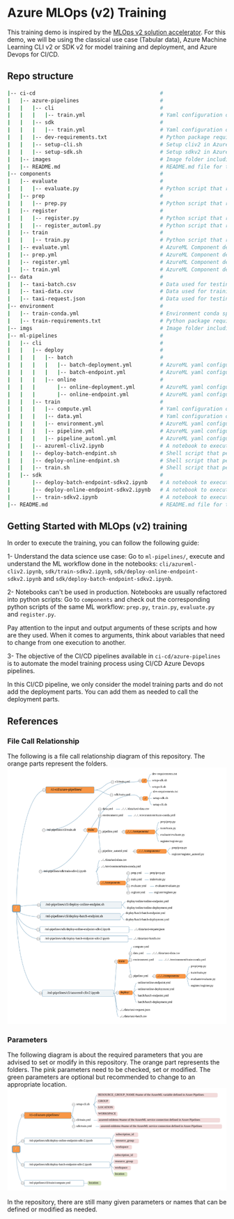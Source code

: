 # Azure MLOps (v2) Training

This training demo is inspired by the [MLOps v2 solution accelerator](https://github.com/Azure/mlops-v2). For this demo, we will be using the classical use case (Tabular data), Azure Machine Learning CLI v2 or SDK v2 for model training and deployment, and Azure Devops for CI/CD.

## Repo structure

```bash
|-- ci-cd                                        #
|   |-- azure-pipelines                          #
|   |   |-- cli                                  #
|   |   |   |-- train.yml                        # Yaml configuration of Azure Devops pipeline that performs the training workflow with cliv2
|   |   |-- sdk                                  #
|   |   |   |-- train.yml                        # Yaml configuration of Azure Devops pipeline that performs the training workflow with sdkv2
|   |   |-- dev-requirements.txt                 # Python package requirement needed to execute python scripts in Azure Pipeline
|   |   |-- setup-cli.sh                         # Setup cliv2 in Azure Pipeline
|   |   |-- setup-sdk.sh                         # Setup sdkv2 in Azure Pipeline
|   |-- images                                   # Image folder including images used in README.md file in the same folder
|   |-- README.md                                # README.md file for the ci-cd in Azure Pipeline
|-- components                                   #
|   |-- evaluate                                 #
|   |   |-- evaluate.py                          # Python script that reads test data and trained model and evaluates model performance
|   |-- prep                                     #
|   |   |-- prep.py                              # Python script that reads raw data and prepare train, val and test datasets
|   |-- register                                 #
|   |   |-- register.py                          # Python script that register trained model in AzureML Model Registry
|   |   |-- register_automl.py                   # Python script that register automl trained model in AzureML Model Registry
|   |-- train                                    #
|   |   |-- train.py                             # Python script that reads train data, trains and saves an ML model
|   |-- evaluate.yml                             # AzureML Component definition for 'evaluate.py'
|   |-- prep.yml                                 # AzureML Component definition for 'prep.py'
|   |-- register.yml                             # AzureML Component definition for 'register.py'
|   |-- train.yml                                # AzureML Component definition for 'train.py'
|-- data                                         #
|   |-- taxi-batch.csv                           # Data used for testing batch endpoint
|   |-- taxi-data.csv                            # Data used for training & testing ML model
|   |-- taxi-request.json                        # Data used for testing online endpoint
|-- environment                                  #
|   |-- train-conda.yml                          # Environment conda specification needed to execute python scripts in ML workload
|   |-- train-requirements.txt                   # Python package requirement needed to execute python scripts in ML workload
|-- imgs                                         # Image folder including images used in the notebooks in this repository
|-- ml-pipelines                                 #
|   |-- cli                                      #
|   |   |-- deploy                               #
|   |   |   |-- batch                            #
|   |   |   |   |-- batch-deployment.yml         # AzureML yaml configuration of AzureML batch deployment
|   |   |   |   |-- batch-endpoint.yml           # AzureML yaml configuration of AzureML batch endpoint
|   |   |   |-- online                           #
|   |   |       |-- online-deployment.yml        # AzureML yaml configuration of AzureML online deployment
|   |   |       |-- online-endpoint.yml          # AzureML yaml configuration of AzureML online endpoint
|   |   |-- train                                #
|   |   |   |-- compute.yml                      # Yaml configuration of AzureML training compute cluster
|   |   |   |-- data.yml                         # Yaml configuration of AzureML training (input) data asset
|   |   |   |-- environment.yml                  # AzureML yaml configuration of training environment
|   |   |   |-- pipeline.yml                     # AzureML yaml configuration of training pipeline
|   |   |   |-- pipeline_automl.yml              # AzureML yaml configuration of training pipeline for automl
|   |   |-- azureml-cliv2.ipynb                  # A notebook to execute training & deployment workflows with cliv2
|   |   |-- deploy-batch-endpint.sh              # Shell script that performs the batch endpoint deployment with cliv2 in AzureDevops pipeline
|   |   |-- deploy-online-endpint.sh             # Shell script that performs the online endpoint deployment with cliv2 in AzureDevops pipeline
|   |   |-- train.sh                             # Shell script that performs the training workflow with cliv2 in AzureDevops pipeline
|   |-- sdk                                      #
|       |-- deploy-batch-endpoint-sdkv2.ipynb    # A notebook to execute the batch endpoint deployment with sdkv2 in AzureDevops pipeline
|       |-- deploy-online-endpoint-sdkv2.ipynb   # A notebook to execute the online endpoint deployment with sdkv2 in AzureDevops pipeline
|       |-- train-sdkv2.ipynb                    # A notebook to execute the training workflow with sdkv2 in AzureDevops pipeline
|-- README.md                                    # README.md file for the repo
```

## Getting Started with MLOps (v2) training

In order to execute the training, you can follow the following guide:

1- Understand the data science use case: Go to `ml-pipelines/`, execute and understand the ML workflow done in the notebooks: `cli/azureml-cliv2.ipynb`, `sdk/train-sdkv2.ipynb`, `sdk/deploy-online-endpoint-sdkv2.ipynb` and `sdk/deploy-batch-endpoint-sdkv2.ipynb`.

2- Notebooks can't be used in production. Notebooks are usually refactored into python scripts: Go to `components` and check out the corresponding python scripts of the same ML workflow: `prep.py`, `train.py`, `evaluate.py` and `register.py`.

Pay attention to the input and output arguments of these scripts and how are they used. When it comes to arguments, think about variables that need to change from one execution to another.

3- The objective of the CI/CD pipelines available in `ci-cd/azure-pipelines` is to automate the model training process using CI/CD Azure Devops pipelines.

In this CI/CD pipeline, we only consider the model training parts and do not add the deployment parts. You can add them as needed to call the deployment parts.

## References

### File Call Relationship

The following is a file call relationship diagram of this repository. The orange parts represent the folders.
![File call relation](./imgs/File_call_relation.svg)

### Parameters

The following diagram is about the required parameters that you are advised to set or modify in this repository. The orange part represents the folders. The pink parameters need to be checked, set or modified. The green parameters are optional but recommended to change to an appropriate location.
![File call relation](./imgs/Parameters.svg)

In the repository, there are still many given parameters or names that can be defined or modified as needed.

